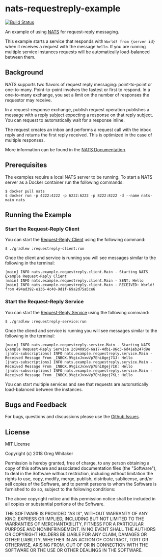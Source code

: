 # nats-requestreply-example
[![Build Status](https://travis-ci.org/gregwhitaker/nats-requestreply-example.svg?branch=master)](https://travis-ci.org/gregwhitaker/nats-requestreply-example)

An example of using [NATS](https://nats.io) for request-reply messaging.

This example starts a service that responds with `World! from {server id}` when it receives a request with the message `hello`. If you are running multiple service
instances requests will be automatically load-balanced between them.

## Background
NATS supports two flavors of request reply messaging: point-to-point or one-to-many. Point-to-point involves the fastest or first to respond. In a one-to-many exchange, you set a limit on the number of responses the requestor may receive.

In a request-response exchange, publish request operation publishes a message with a reply subject expecting a response on that reply subject. You can request to automatically wait for a response inline.

The request creates an inbox and performs a request call with the inbox reply and returns the first reply received. This is optimized in the case of multiple responses.

More information can be found in the [NATS Documentation](https://nats.io/documentation/concepts/nats-req-rep/).

## Prerequisites
The examples require a local NATS server to be running. To start a NATS server as a Docker container run the following commands:

    $ docker pull nats
    $ docker run -p 4222:4222 -p 6222:6222 -p 8222:8222 -d --name nats-main nats

## Running the Example
### Start the Request-Reply Client
You can start the [Request-Reply Client](requestreply-client/README.md) using the following command:

    $ ./gradlew :requestreply-client:run
    
Once the client and service is running you will see messages similar to the following in the terminal:

    [main] INFO nats.example.requestreply.client.Main - Starting NATS Example Request-Reply Client
    [main] INFO nats.example.requestreply.client.Main - SENT: Hello
    [main] INFO nats.example.requestreply.client.Main - RECEIVED: World! from 494ad392-e136-4c40-9d1f-69a2d75a5ce6

### Start the Request-Reply Service
You can start the [Request-Reply Service](requestreply-service/README.md) using the following command:

    $ ./gradlew :requestreply-service:run

Once the cliend and service is running you will see messages similar to the following in the terminal:

    [main] INFO nats.example.requestreply.service.Main - Starting NATS Example Request-Reply Service 2c84095d-6a17-4db1-86c3-6d41eb247d9e
    [jnats-subscriptions] INFO nats.example.requestreply.service.Main - Received Message From _INBOX.9VgixJvxwVp7Ehi8gej7GJ: Hello
    [jnats-subscriptions] INFO nats.example.requestreply.service.Main - Received Message From _INBOX.9VgixJvxwVp7Ehi8gej7IK: Hello
    [jnats-subscriptions] INFO nats.example.requestreply.service.Main - Received Message From _INBOX.9VgixJvxwVp7Ehi8gej7KL: Hello

You can start multiple services and see that requests are automatically load-balanced between the instances.

## Bugs and Feedback
For bugs, questions and discussions please use the [Github Issues](https://github.com/gregwhitaker/nats-requestreply-example/issues).

## License
MIT License

Copyright (c) 2018 Greg Whitaker

Permission is hereby granted, free of charge, to any person obtaining a copy
of this software and associated documentation files (the "Software"), to deal
in the Software without restriction, including without limitation the rights
to use, copy, modify, merge, publish, distribute, sublicense, and/or sell
copies of the Software, and to permit persons to whom the Software is
furnished to do so, subject to the following conditions:

The above copyright notice and this permission notice shall be included in all
copies or substantial portions of the Software.

THE SOFTWARE IS PROVIDED "AS IS", WITHOUT WARRANTY OF ANY KIND, EXPRESS OR
IMPLIED, INCLUDING BUT NOT LIMITED TO THE WARRANTIES OF MERCHANTABILITY,
FITNESS FOR A PARTICULAR PURPOSE AND NONINFRINGEMENT. IN NO EVENT SHALL THE
AUTHORS OR COPYRIGHT HOLDERS BE LIABLE FOR ANY CLAIM, DAMAGES OR OTHER
LIABILITY, WHETHER IN AN ACTION OF CONTRACT, TORT OR OTHERWISE, ARISING FROM,
OUT OF OR IN CONNECTION WITH THE SOFTWARE OR THE USE OR OTHER DEALINGS IN THE
SOFTWARE.